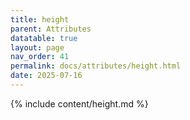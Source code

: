 ```yaml
---
title: height
parent: Attributes
datatable: true
layout: page
nav_order: 41
permalink: docs/attributes/height.html
date: 2025-07-16
---
```

{% include content/height.md %}
